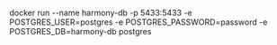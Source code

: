 docker run --name harmony-db -p 5433:5433 -e POSTGRES_USER=postgres -e POSTGRES_PASSWORD=password -e POSTGRES_DB=harmony-db postgres